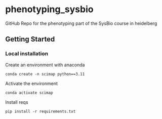 # phenotyping_sysbio
GitHub Repo for the phenotyping part of the SysBio course in heidelberg

## Getting Started


### Local installation
Create an environment with anaconda

```
conda create -n scimap python==3.11
```
Activate the environment
```
conda activate scimap
```

Install reqs
```
pip install -r requirements.txt
```
